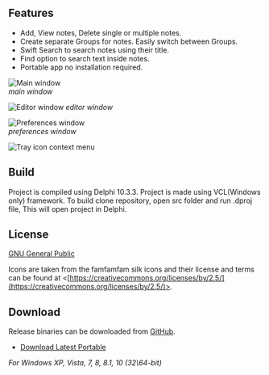 ## Features
 * Add, View notes, Delete single or multiple notes. 
 * Create separate Groups for notes. Easily switch between Groups.
 * Swift Search to search notes using their title. 
 * Find option to search text inside notes. 
 * Portable app no installation required.

![Main window](https://i.imgur.com/Xa9VXJ9.png)  
*main window*

![Editor window](https://i.imgur.com/9ayrjO5.png)
*editor window*

![Preferences window](https://i.imgur.com/ZwzYARu.png)  
*preferences window*

![Tray icon context menu](https://i.imgur.com/ZiPxWsv.png)


## Build

Project is compiled using Delphi 10.3.3. Project is made using VCL(Windows only) framework. To build clone repository, open src folder and run .dproj file, This will open project in Delphi. 


## License
 
[GNU General Public](https://www.gnu.org/licenses/)

Icons are taken from the famfamfam silk icons and their license and terms can be found at
<[https://creativecommons.org/licenses/by/2.5/](https://creativecommons.org/licenses/by/2.5/)>.

## Download

Release binaries can be downloaded from [GitHub](https://github.com/OnlyDeLtA/NotesMan/releases).
 * [Download Latest Portable](https://github.com/OnlyDeLtA/NotesMan/releases/1.0.1)

  *For Windows XP, Vista, 7, 8, 8.1, 10 (32\64-bit)*